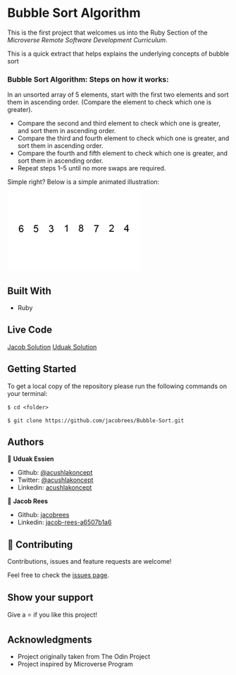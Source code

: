 # Bubble Sort Algorithm

This is the first project that welcomes us into the Ruby Section of the *Microverse Remote Software Development Curriculum*.

This is a quick extract that helps explains the underlying concepts of bubble sort

### Bubble Sort Algorithm: Steps on how it works:
In an unsorted array of 5 elements, start with the first two elements and sort them in ascending order. (Compare the element to check which one is greater).

- Compare the second and third element to check which one is greater, and sort them in ascending order.
- Compare the third and fourth element to check which one is greater, and sort them in ascending order.
- Compare the fourth and fifth element to check which one is greater, and sort them in ascending order.
- Repeat steps 1–5 until no more swaps are required.

Simple right? Below is a simple animated illustration:

![screenshot](./imgs/illustration.gif)

## Built With

- Ruby

## Live Code
[Jacob Solution](https://repl.it/@jacobrees24/Bubble-Sort#jacob_bubblesort.rb)
[Uduak Solution](https://repl.it/@Acushla/Bubble-Sort-7#uduak_bubblesort.rb)


## Getting Started

To get a local copy of the repository please run the following commands on your terminal:

```
$ cd <folder>
```

```
$ git clone https://github.com/jacobrees/Bubble-Sort.git
```

## Authors

👤 **Uduak Essien**

- Github: [@acushlakoncept](https://github.com/acushlakoncept/)
- Twitter: [@acushlakoncept](https://twitter.com/acushlakoncept)
- Linkedin: [acushlakoncept](https://www.linkedin.com/in/acushlakoncept/)

👤 **Jacob Rees**

- Github: [jacobrees](https://github.com/jacobrees)
- Linkedin: [jacob-rees-a6507b1a6](https://www.linkedin.com/in/jacob-rees-a6507b1a6/)


## 🤝 Contributing

Contributions, issues and feature requests are welcome!

Feel free to check the [issues page](https://github.com/jacobrees/Bubble-Sort/issues).


## Show your support

Give a ⭐️ if you like this project!


## Acknowledgments

- Project originally taken from The Odin Project
- Project inspired by Microverse Program
